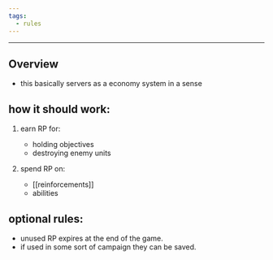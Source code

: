 ```yaml
---
tags:
  - rules
---
```

---

## Overview

- this basically servers as a economy system in a sense

## how it should work:

1. earn RP for:
   - holding objectives
   - destroying enemy units

2. spend RP on:
   - [[reinforcements]]
   - abilities

## optional rules:

- unused RP expires at the end of the game.
- if used in some sort of campaign they can be saved.
